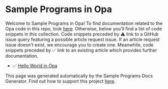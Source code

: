 # Sample Programs in Opa

Welcome to Sample Programs in Opa! To find documentation related to the Opa 
    code in this repo, look [here](https://sample-programs.therenegadecoder.com/languages/opa).
     Otherwise, below you'll find a list of code snippets in this collection. 
    Code snippets preceded by :warning: link to a GitHub 
    issue query featuring a possible article request issue. If an article request issue 
    doesn't exist, we encourage you to create one. Meanwhile, code snippets preceded 
    by :white_check_mark: link to an existing article which provides further documentation.
    

- :white_check_mark: [Hello World in Opa](https://sample-programs.therenegadecoder.com/projects/hello-world/opa)

This page was generated automatically by the Sample Programs Docs Generator. 
    Find out how to support this project [here](https://github.com/TheRenegadeCoder/sample-programs-docs-generator).